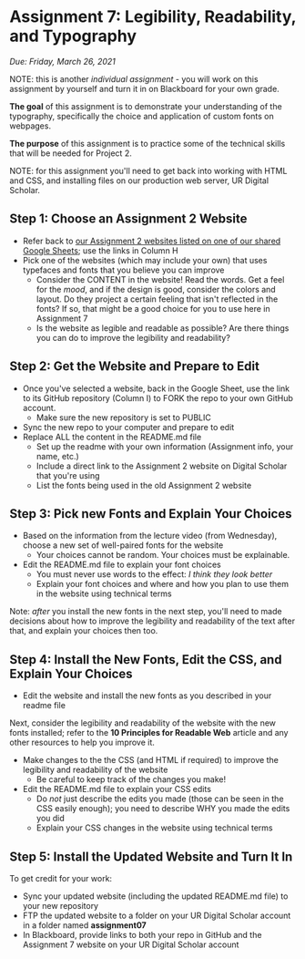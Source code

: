 # Assignment 7: Legibility, Readability, and Typography

*Due: Friday, March 26, 2021*

NOTE: this is another *individual assignment* - you will work on this assignment by yourself and turn it in on Blackboard for your own grade.

**The goal** of this assignment is to demonstrate your understanding of the typography, specifically the choice and application of custom fonts on webpages.

**The purpose** of this assignment is to practice some of the technical skills that will be needed for Project 2.

NOTE: for this assignment you'll need to get back into working with HTML and CSS, and installing files on our production web server, UR Digital Scholar.

## Step 1: Choose an Assignment 2 Website

- Refer back to [our Assignment 2 websites listed on one of our shared Google Sheets](https://docs.google.com/spreadsheets/d/1rAZzYDRKwMR2A0Kp43eG-GwvD_hC88srLtbNwXHsvtM/edit#gid=0); use the links in Column H
- Pick one of the websites (which may include your own) that uses typefaces and fonts that you believe you can improve
  - Consider the CONTENT in the website! Read the words.  Get a feel for the *mood*, and if the design is good, consider the colors and layout.  Do they project a certain feeling that isn't reflected in the fonts?  If so, that might be a good choice for you to use here in Assignment 7
  - Is the website as legible and readable as possible?  Are there things you can do to improve the legibility and readability?

## Step 2: Get the Website and Prepare to Edit

- Once you've selected a website, back in the Google Sheet, use the link to its GitHub repository (Column I) to FORK the repo to your own GitHub account.
  - Make sure the new repository is set to PUBLIC
- Sync the new repo to your computer and prepare to edit
- Replace ALL the content in the README.md file
  - Set up the readme with your own information (Assignment info, your name, etc.)
  - Include a direct link to the Assignment 2 website on Digital Scholar that you're using
  - List the fonts being used in the old Assignment 2 website

## Step 3: Pick new Fonts and Explain Your Choices

- Based on the information from the lecture video (from Wednesday), choose a new set of well-paired fonts for the website
  - Your choices cannot be random.  Your choices must be explainable.
- Edit the README.md file to explain your font choices
  - You must never use words to the effect: *I think they look better*
  - Explain your font choices and where and how you plan to use them in the website using technical terms

Note: *after* you install the new fonts in the next step, you'll need to made decisions about how to improve the legibility and readability of the text after that, and explain your choices then too.

## Step 4: Install the New Fonts, Edit the CSS, and Explain Your Choices

- Edit the website and install the new fonts as you described in your readme file

Next, consider the legibility and readability of the website with the new fonts installed; refer to the **10 Principles for Readable Web** article and any other resources to help you improve it.

- Make changes to the the CSS (and HTML if required) to improve the legibility and readability of the website
  - Be careful to keep track of the changes you make!
- Edit the README.md file to explain your CSS edits
  - Do *not* just describe the edits you made (those can be seen in the CSS easily enough); you need to describe WHY you made the edits you did
  - Explain your CSS changes in the website using technical terms

## Step 5: Install the Updated Website and Turn It In

To get credit for your work:

- Sync your updated website (including the updated README.md file) to your new repository
- FTP the updated website to a folder on your UR Digital Scholar account in a folder named **assignment07**
-  In Blackboard, provide links to both your repo in GitHub and the Assignment 7 website on your UR Digital Scholar account